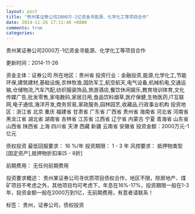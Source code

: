 ```yaml
---
layout: post
title: "贵州某证券公司2000万-1亿资金寻能源、化学化工等项目合作"
date: 2014-11-26 17:11:48 +0800
comments: true
categories: 
---
```

贵州某证券公司2000万-1亿资金寻能源、化学化工等项目合作



更新时间：2014-11-26

资金主体：证券公司
所在地区：贵州省
投资行业：金融投资,能源,化学化工,节能环保,建筑建材,基础设施,农林牧渔,国防军工,航空航天,电气设备,机械机电,交通运输,仓储物流,汽车汽配,纺织服装饰品,旅游酒店,餐饮休闲娱乐,教育培训体育,文化传媒广告,批发零售,家电数码,家居日用,食品饮料烟草,医疗保健,生物医药,IT互联网,电子通信,海洋开发,商务贸易,家政服务,园林园艺,收藏品,行政事业机构
投资地区：浙江省 北京 重庆 福建省 甘肃省 广东省 广西省 贵州省 海南省 河北省 河南省 黑龙江省 湖北省 湖南省 吉林省 江苏省 江西省 辽宁省 内蒙古 宁夏 青海省 山东省 山西省 陕西省 上海 四川省 天津 西藏 新疆 云南省 安徽省
投资金额：2000万元-1亿元

债权投资
最低回报要求：
                            16 %/年
                                                                                投资期限：
                            1 - 3 年
                                                                                                                                        风控要求：
                            抵押物类型[固定资产],抵押物折扣率[5 - 8折]

前期费用：
无任何前期费用

投资要求概述：
贵州某证券公司寻优质项目债权合作，地区不限，除房地产、煤矿项目不考虑之外，其他项目均可考虑下，年息在16%-17%，投资期限一般在1-3年，投资金额一般在2000万到1亿，无前期费用，有意者请联系！

标签：
贵州，证券公司，债权投资

